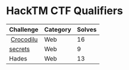 # HackTM CTF Qualifiers

| Challenge                  | Category | Solves |
| -------------------------- | -------- | ------ |
|  [Crocodilu](crocodilu.md) | Web      | 16     |
| [secrets](secrets.md)      | Web      | 9      |
| Hades                      | Web      | 13     |

